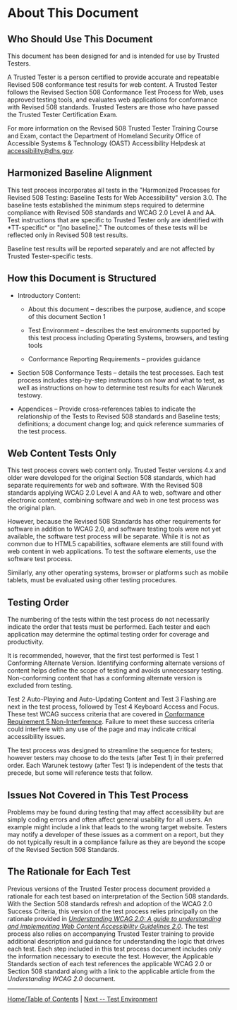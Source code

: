 About This Document
===================

Who Should Use This Document
----------------------------

This document has been designed for and is intended for use by Trusted Testers.

A Trusted Tester is a person certified to provide accurate and repeatable Revised 508 conformance test results for web content. A Trusted Tester follows the Revised Section 508 Conformance Test Process for Web, uses approved testing tools, and evaluates web applications for conformance with Revised 508 standards. Trusted Testers are those who have passed the Trusted Tester Certification Exam.

For more information on the Revised 508 Trusted Tester Training Course and Exam, contact the Department of Homeland Security Office of Accessible Systems & Technology (OAST) Accessibility Helpdesk at <accessibility@dhs.gov>.

Harmonized Baseline Alignment
-----------------------------

This test process incorporates all tests in the "Harmonized Processes for Revised 508 Testing: Baseline Tests for Web Accessibility" version 3.0. The baseline tests established the minimum steps required to determine compliance with Revised 508 standards and WCAG 2.0 Level A and AA. Test instructions that are specific to Trusted Tester only are identified with \*TT-specific\* or "\[no baseline\]." The outcomes of these tests will be reflected only in Revised 508 test results.

Baseline test results will be reported separately and are not affected by Trusted Tester-specific tests.

How this Document is Structured
-------------------------------

-   Introductory Content:

    -   About this document – describes the purpose, audience, and scope of this document Section 1

    -   Test Environment – describes the test environments supported by this test process including Operating Systems, browsers, and testing tools

    -   Conformance Reporting Requirements – provides guidance

-   Section 508 Conformance Tests – details the test processes. Each test process includes step-by-step instructions on how and what to test, as well as instructions on how to determine test results for each Warunek testowy.

-   Appendices – Provide cross-references tables to indicate the relationship of the Tests to Revised 508 standards and Baseline tests; definitions; a document change log; and quick reference summaries of the test process.

Web Content Tests Only
----------------------

This test process covers web content only. Trusted Tester versions 4.x and older were developed for the original Section 508 standards, which had separate requirements for web and software. With the Revised 508 standards applying WCAG 2.0 Level A and AA to web, software and other electronic content, combining software and web in one test process was the original plan.

However, because the Revised 508 Standards has other requirements for software in addition to WCAG 2.0, and software testing tools were not yet available, the software test process will be separate. While it is not as common due to HTML5 capabilities, software elements are still found with web content in web applications. To test the software elements, use the software test process.

Similarly, any other operating systems, browser or platforms such as mobile tablets, must be evaluated using other testing procedures.

Testing Order
-------------

The numbering of the tests within the test process do not necessarily indicate the order that tests must be performed. Each tester and each application may determine the optimal testing order for coverage and productivity.

It is recommended, however, that the first test performed is Test 1 Conforming Alternate Version. Identifying conforming alternate versions of content helps define the scope of testing and avoids unnecessary testing. Non-conforming content that has a conforming alternate version is excluded from testing.

Test 2 Auto-Playing and Auto-Updating Content and Test 3 Flashing are next in the test process, followed by Test 4 Keyboard Access and Focus. These test WCAG success criteria that are covered in [Conformance Requirement 5 Non-Interference](https://www.w3.org/TR/UNDERSTANDING-WCAG20/conformance.html). Failure to meet these success criteria could interfere with any use of the page and may indicate critical accessibility issues.

The test process was designed to streamline the sequence for testers; however testers may choose to do the tests (after Test 1) in their preferred order. Each Warunek testowy (after Test 1) is independent of the tests that precede, but some will reference tests that follow.

Issues Not Covered in This Test Process
---------------------------------------

Problems may be found during testing that may affect accessibility but are simply coding errors and often affect general usability for all users. An example might include a link that leads to the wrong target website. Testers may notify a developer of these issues as a comment on a report, but they do not typically result in a compliance failure as they are beyond the scope of the Revised Section 508 Standards.

The Rationale for Each Test
---------------------------

Previous versions of the Trusted Tester process document provided a rationale for each test based on interpretation of the Section 508 standards. With the Section 508 standards refresh and adoption of the WCAG 2.0 Success Criteria, this version of the test process relies principally on the rationale provided in [*Understanding WCAG 2.0: A guide to understanding and implementing Web Content Accessibility Guidelines 2.0*](https://www.w3.org/TR/UNDERSTANDING-WCAG20/). The test process also relies on accompanying Trusted Tester training to provide additional description and guidance for understanding the logic that drives each test. Each step included in this test process document includes only the information necessary to execute the test. However, the Applicable Standards section of each test references the applicable WCAG 2.0 or Section 508 standard along with a link to the applicable article from the *Understanding WCAG 2.0* document.

-------------------------------------------------
[Home/Table of Contents](index.md)    |    [Next -- Test Environment](TestEnvironment.md)
